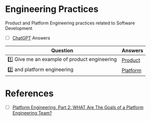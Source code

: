# Engineering Practices

Product and Platform Engineering practices related to Software Development

- [ ] [ChatGPT](https://chat.openai.com/) Answers

| Question | Answers |
|-|-|
| :one: Give me an example of product engineering | [Product](ChatGPT/product.md) |
| :two: and platform engineering                  | [Platform](ChatGPT/platform.md) |


# References

- [ ] [Platform Engineering, Part 2: WHAT Are The Goals of a Platform Engineering Team?](https://medium.com/agorapulse-stories/platform-engineering-part-2-what-are-the-goals-of-a-platform-engineering-team-29aa439dae7d)
